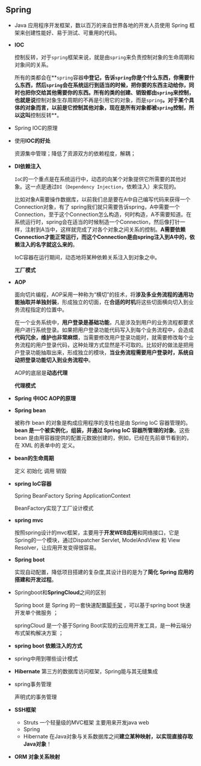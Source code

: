 ## Spring

* Java 应用程序开发框架，数以百万的来自世界各地的开发人员使用 Spring 框架来创建性能好、易于测试、可重用的代码。 

* **IOC** 

  控制反转，对于`spring`框架来说，就是由`spring`来负责控制对象的生命周期和对象间的关系。 

  所有的类都会在**`spring`容器**中登记，告诉`spring`你是个什么东西，你需要什么东西，然后`spring`会在系统运行到适当的时候，把你要的东西主动给你，**同时也把你交给其他需要你的东西**。所有的类的创建、销毁都由`spring`来控制，也就是说**控制对象生存周期的不再是引用它的对象，而是`spring`**。对于某个具体的对象而言，**以前是它控制其他对象，现在是所有对象都被`spring`控制**，所以这叫**控制反转**。

* Spring IOC的原理

* 使用**IOC的好处**

  资源集中管理；降低了资源双方的依赖程度，解耦；

* **DI依赖注入**

  `IoC`的一个重点是在系统运行中，动态的向某个对象提供它所需要的其他对象。这一点是通过`DI`（`Dependency Injection`，依赖注入）来实现的。 

  比如对象A需要操作数据库，以前我们总是要在A中自己编写代码来获得一个Connection对象，有了 spring我们就只需要告诉spring，A中需要一个Connection，至于这个Connection怎么构造，何时构造，A不需要知道。在系统运行时，spring会在适当的时候制造一个Connection，然后像打针一样，注射到A当中，这样就完成了对各个对象之间关系的控制。**A需要依赖 Connection才能正常运行，而这个Connection是由spring注入到A中的，依赖注入的名字就这么来的**。

  IoC容器在运行期间，动态地将某种依赖关系注入到对象之中。 

  **工厂模式**

* **AOP** 

  面向切片编程，AOP采用一种称为“横切”的技术，将**涉及多业务流程的通用功能抽取并单独封装**，形成独立的切面，在**合适的时机**将这些切面横向切入到业务流程指定的位置中。 

  在一个业务系统中，**用户登录是基础功能**，凡是涉及到用户的业务流程都要求用户进行系统登录。如果把用户登录功能代码写入到每个业务流程中，会造成**代码冗余，维护也非常麻烦**，当需要修改用户登录功能时，就需要修改每个业务流程的用户登录代码，这种处理方式显然是不可取的。比较好的做法是把用户登录功能抽取出来，形成独立的模块，**当业务流程需要用户登录时，系统自动把登录功能切入到业务流程中**。

  AOP的底层是**动态代理**

  **代理模式**

* **Spring 中IOC AOP的原理**

* **Spring bean**

  被称作 bean 的对象是构成应用程序的支柱也是由 Spring IoC 容器管理的。**bean 是一个被实例化，组装，并通过 Spring IoC 容器所管理的对象**。这些 bean 是由用容器提供的配置元数据创建的，例如，已经在先前章节看到的，在 XML 的表单中的 定义。 

* **bean的生命周期**

  定义 初始化 调用 销毁

* **spring IoC容器**

  Spring BeanFactory  Spring ApplicationContext

  BeanFactory实现了工厂设计模式

* **spring mvc**

  按照spring设计的mvc框架，主要用于**开发WEB应用**和网络接口，它是Spring的一个模块，通过Dispatcher Servlet, ModelAndView 和 View Resolver，让应用开发变得很容易。

* **Spring boot**

  实现自动配置，降低项目搭建的复杂度,其设计目的是为了**简化 Spring 应用的搭建和开发过程**。 

* Springboot和**SpringCloud**之间的区别

  Spring boot 是 Spring 的一套快速配置[脚手架](https://www.baidu.com/s?wd=%E8%84%9A%E6%89%8B%E6%9E%B6&tn=24004469_oem_dg&rsv_dl=gh_pl_sl_csd) ，可以基于spring boot 快速开发单个微服务 ；

  springCloud 是一个基于Spring Boot实现的云应用开发工具，是一种云端分布式架构解决方案 ；

* **spring boot 依赖注入的方式**

* spring中用到哪些设计模式

* **Hibernate**   第三方的数据库访问框架，Spring能与其无缝集成

* spring事务管理

  声明式的事务管理

* **SSH框架**

  * Struts 一个轻量级的MVC框架 主要用来开发java web
  * Spring        
  * Hibernate  在Java对象与关系数据库之间**建立某种映射，以实现直接存取Java对象**！ 

* **ORM 对象关系映射**

  

